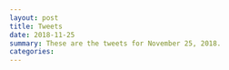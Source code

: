 ```yaml
---
layout: post
title: Tweets
date: 2018-11-25
summary: These are the tweets for November 25, 2018.
categories:
---
```


